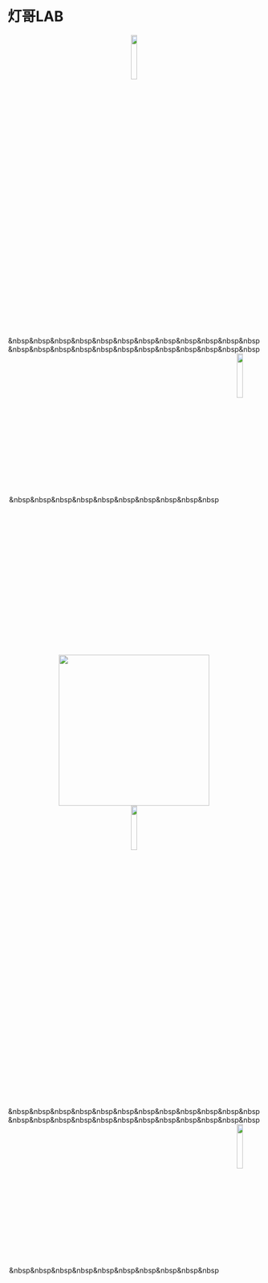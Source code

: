 # 灯哥LAB
<div align="center" class="container">
  <div class="row">
    <div class="col">
      <img align="center" width="15%" 
src="https://i.imgur.com/zpxVqxS.gif" alt="" />
      
&nbsp&nbsp&nbsp&nbsp&nbsp&nbsp&nbsp&nbsp&nbsp&nbsp&nbsp&nbsp&nbsp&nbsp&nbsp&nbsp&nbsp&nbsp&nbsp&nbsp&nbsp&nbsp&nbsp&nbsp&nbsp&nbsp&nbsp&nbsp&nbsp&nbsp&nbsp&nbsp&nbsp&nbsp
      <img align="center" width="15%" 
src="https://i.imgur.com/O3neWIB.gif" alt="" />
    </div>
  </div>
</div>

<div align="center" class="container">
  <img align="center" width="300" height="300" 
src="https://fps.npust.edu.tw/wp-content/uploads/avatars/10625/5af981140ed03-bpfull.png" 
alt="" />
</div>

 <div align="center" class="container">
  <div class="row">
    <div class="col">
      <img align="center" width="15%" 
src="https://i.imgur.com/F5U9y8v.gif" alt="" />
      
&nbsp&nbsp&nbsp&nbsp&nbsp&nbsp&nbsp&nbsp&nbsp&nbsp&nbsp&nbsp&nbsp&nbsp&nbsp&nbsp&nbsp&nbsp&nbsp&nbsp&nbsp&nbsp&nbsp&nbsp&nbsp&nbsp&nbsp&nbsp&nbsp&nbsp&nbsp&nbsp&nbsp&nbsp
      <img align="center" width="15%" 
src="https://i.imgur.com/ti9lOcK.gif" alt="" />
    </div>
  </div>
</div>

